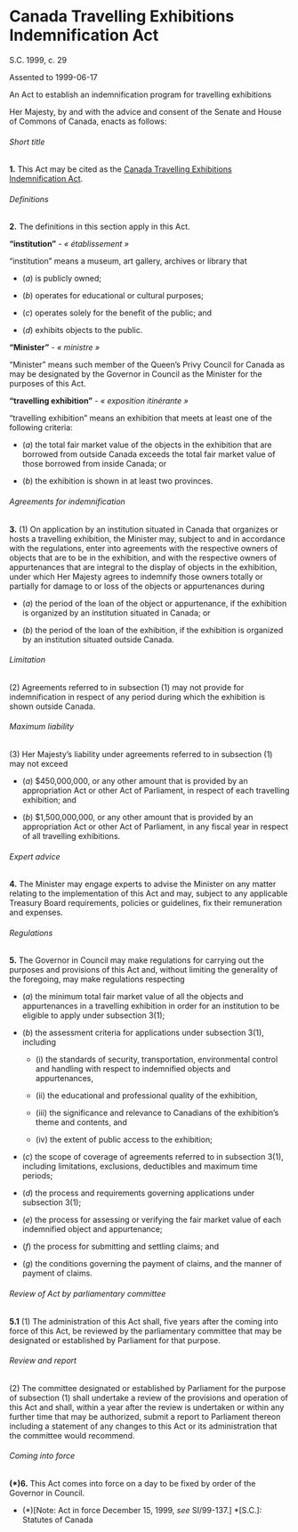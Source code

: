 # Canada Travelling Exhibitions Indemnification Act

S.C. 1999, c. 29

Assented to 1999-06-17

An Act to establish an indemnification program for travelling exhibitions

Her Majesty, by and with the advice and consent of the Senate and House of Commons of Canada, enacts as follows:

###### Short title

**1.** This Act may be cited as the [Canada Travelling Exhibitions Indemnification Act](/canada/eng/acts/C/C-10.5.md).

###### Definitions

**2.** The definitions in this section apply in this Act.

**“institution”** - _« établissement »_

    

“institution” means a museum, art gallery, archives or library that

  * (_a_) is publicly owned;

  * (_b_) operates for educational or cultural purposes;

  * (_c_) operates solely for the benefit of the public; and

  * (_d_) exhibits objects to the public.

**“Minister”** - _« ministre »_

    

“Minister” means such member of the Queen’s Privy Council for Canada as may be designated by the Governor in Council as the Minister for the purposes of this Act.

**“travelling exhibition”** - _« exposition itinérante »_

    

“travelling exhibition” means an exhibition that meets at least one of the following criteria:

  * (_a_) the total fair market value of the objects in the exhibition that are borrowed from outside Canada exceeds the total fair market value of those borrowed from inside Canada; or

  * (_b_) the exhibition is shown in at least two provinces.

###### Agreements for indemnification

**3.** (1) On application by an institution situated in Canada that organizes or hosts a travelling exhibition, the Minister may, subject to and in accordance with the regulations, enter into agreements with the respective owners of objects that are to be in the exhibition, and with the respective owners of appurtenances that are integral to the display of objects in the exhibition, under which Her Majesty agrees to indemnify those owners totally or partially for damage to or loss of the objects or appurtenances during

  * (_a_) the period of the loan of the object or appurtenance, if the exhibition is organized by an institution situated in Canada; or

  * (_b_) the period of the loan of the exhibition, if the exhibition is organized by an institution situated outside Canada.

###### Limitation

(2) Agreements referred to in subsection (1) may not provide for indemnification in respect of any period during which the exhibition is shown outside Canada.

###### Maximum liability

(3) Her Majesty’s liability under agreements referred to in subsection (1) may not exceed

  * (_a_) $450,000,000, or any other amount that is provided by an appropriation Act or other Act of Parliament, in respect of each travelling exhibition; and

  * (_b_) $1,500,000,000, or any other amount that is provided by an appropriation Act or other Act of Parliament, in any fiscal year in respect of all travelling exhibitions.

###### Expert advice

**4.** The Minister may engage experts to advise the Minister on any matter relating to the implementation of this Act and may, subject to any applicable Treasury Board requirements, policies or guidelines, fix their remuneration and expenses.

###### Regulations

**5.** The Governor in Council may make regulations for carrying out the purposes and provisions of this Act and, without limiting the generality of the foregoing, may make regulations respecting

  * (_a_) the minimum total fair market value of all the objects and appurtenances in a travelling exhibition in order for an institution to be eligible to apply under subsection 3(1);

  * (_b_) the assessment criteria for applications under subsection 3(1), including

    * (i) the standards of security, transportation, environmental control and handling with respect to indemnified objects and appurtenances,

    * (ii) the educational and professional quality of the exhibition,

    * (iii) the significance and relevance to Canadians of the exhibition’s theme and contents, and

    * (iv) the extent of public access to the exhibition;

  * (_c_) the scope of coverage of agreements referred to in subsection 3(1), including limitations, exclusions, deductibles and maximum time periods;

  * (_d_) the process and requirements governing applications under subsection 3(1);

  * (_e_) the process for assessing or verifying the fair market value of each indemnified object and appurtenance;

  * (_f_) the process for submitting and settling claims; and

  * (_g_) the conditions governing the payment of claims, and the manner of payment of claims.

###### Review of Act by parliamentary committee

**5.1** (1) The administration of this Act shall, five years after the coming into force of this Act, be reviewed by the parliamentary committee that may be designated or established by Parliament for that purpose.

###### Review and report

(2) The committee designated or established by Parliament for the purpose of subsection (1) shall undertake a review of the provisions and operation of this Act and shall, within a year after the review is undertaken or within any further time that may be authorized, submit a report to Parliament thereon including a statement of any changes to this Act or its administration that the committee would recommend.

###### Coming into force

**(*)6.** This Act comes into force on a day to be fixed by order of the Governor in Council.

  * (*)[Note: Act in force December 15, 1999, _see_ SI/99-137.]
  *[S.C.]: Statutes of Canada
